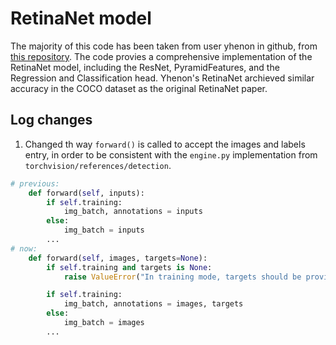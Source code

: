 # RetinaNet model

The majority of this code has been taken from user yhenon in github, from [this repository](https://github.com/yhenon/pytorch-retinanet). The code provies a comprehensive implementation of the RetinaNet model, including the ResNet, PyramidFeatures, and the Regression and Classification head. Yhenon's RetinaNet archieved similar accuracy in the COCO dataset as the original RetinaNet paper.

## Log changes

1. Changed th way `forward()` is called to accept the images and labels entry, in order to be consistent with the `engine.py` implementation from `torchvision/references/detection`.

```python
# previous: 
    def forward(self, inputs):
        if self.training:
            img_batch, annotations = inputs
        else:
            img_batch = inputs
        ...
# now:
    def forward(self, images, targets=None):
        if self.training and targets is None:
            raise ValueError("In training mode, targets should be provided.")

        if self.training:
            img_batch, annotations = images, targets
        else:
            img_batch = images
        ...
```
